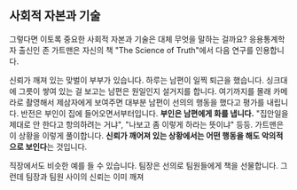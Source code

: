 ## 사회적 자본과 기술
그렇다면 이토록 중요한 사회적 자본과 기술은 대체 무엇을 말하는 걸까요? 응용통계학자 출신인 존 가트맨은 자신의 책 "The Science of Truth"에서 다음 연구를 인용합니다. 

신뢰가 깨져 있는 맞벌이 부부가 있습니다. 하루는 남편이 일찍 퇴근을 했습니다. 싱크대에 그릇이 쌓여 있는 걸 보고는 남편은 원일인지 설거지를 합니다. 여기까지를 몰래 카메라로 촬영해서 제삼자에게 보여주면 대부분 남편이 선의의 행동을 했다고 평가를 내립니다. 반전은 부인이 집에 들어오면서부터입니다. **부인은 남편에게 화를 냅니다.** "집안일을 제대로 안 한다고 항의하려는 거냐", "나보고 좀 이렇게 하라는 뜻이냐" 등등. 가트맨은 이 상황을 이렇게 풀이합니다. **신뢰가 깨어져 있는 상황에서는 어떤 행동을 해도 악의적으로 보인다**는 것입니다. 

직장에서도 비슷한 예를 들 수 있습니다. 팀장은 선의로 팀원들에게 책을 선물합니다. 그런데 팀장과 팀원 사이의 신뢰는 이미 깨져